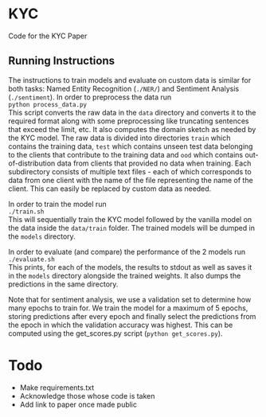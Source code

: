 # KYC
Code for the KYC Paper

## Running Instructions
The instructions to train models and evaluate on custom data is similar for both tasks: Named Entity Recognition (`./NER/`) and Sentiment Analysis (`./sentiment`). In order to preprocess the data run     
 ``python process_data.py``   
 This script converts the raw data in the `data` directory and converts it to the required format along with some preprocessing like truncating sentences that exceed the limit, etc. It also computes the domain sketch as needed by the KYC model. The raw data is divided into directories `train` which contains the training data, `test` which contains unseen test data belonging to the clients that contribute to the training data and `ood` which contains out-of-distribution data from clients that provided no data when training. Each subdirectory consists of multiple text files - each of which corresponds to data from one client with the name of the file representing the name of the client. This can easily be replaced by custom data as needed.
 
 In order to train the model run   
 ``./train.sh
 ``   
 This will sequentially train the KYC model followed by the vanilla model on the data inside the `data/train` folder. The trained models will be dumped in the `models` directory.
 
 In order to evaluate (and compare) the performance of the 2 models run    
 ``./evaluate.sh``   
 This prints, for each of the models, the results to stdout as well as saves it in the `models` directory alongside the trained weights. It also dumps the predictions in the same directory.
 
 Note that for sentiment analysis, we use a validation set to determine how many epochs to train for. We train the model for a maximum of 5 epochs, storing predictions after every epoch and finally select the predictions from the epoch in which the validation accuracy was highest. This can be computed using the get_scores.py script (`python get_scores.py`).

# Todo
* Make requirements.txt
* Acknowledge those whose code is taken
* Add link to paper once made public
